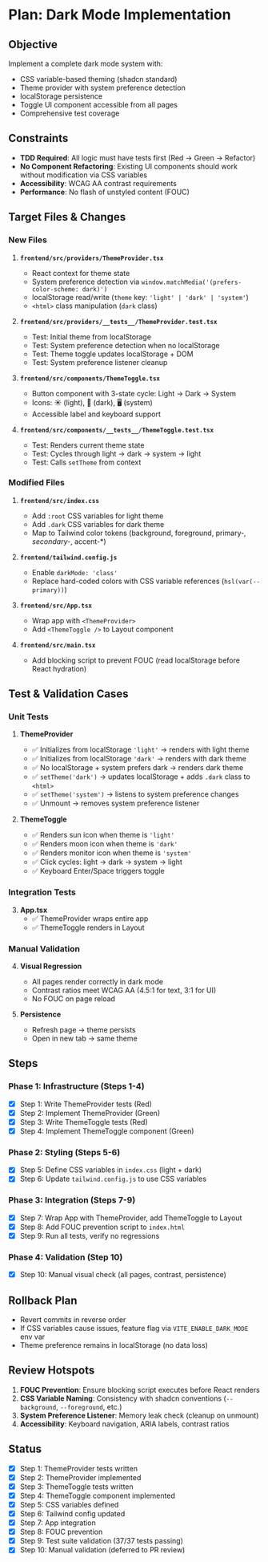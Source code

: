 # Plan: Dark Mode Implementation

## Objective
Implement a complete dark mode system with:
- CSS variable-based theming (shadcn standard)
- Theme provider with system preference detection
- localStorage persistence
- Toggle UI component accessible from all pages
- Comprehensive test coverage

## Constraints
- **TDD Required**: All logic must have tests first (Red → Green → Refactor)
- **No Component Refactoring**: Existing UI components should work without modification via CSS variables
- **Accessibility**: WCAG AA contrast requirements
- **Performance**: No flash of unstyled content (FOUC)

## Target Files & Changes

### New Files
1. **`frontend/src/providers/ThemeProvider.tsx`**
   - React context for theme state
   - System preference detection via `window.matchMedia('(prefers-color-scheme: dark)')`
   - localStorage read/write (`theme` key: `'light' | 'dark' | 'system'`)
   - `<html>` class manipulation (`dark` class)

2. **`frontend/src/providers/__tests__/ThemeProvider.test.tsx`**
   - Test: Initial theme from localStorage
   - Test: System preference detection when no localStorage
   - Test: Theme toggle updates localStorage + DOM
   - Test: System preference listener cleanup

3. **`frontend/src/components/ThemeToggle.tsx`**
   - Button component with 3-state cycle: Light → Dark → System
   - Icons: ☀️ (light), 🌙 (dark), 🖥️ (system)
   - Accessible label and keyboard support

4. **`frontend/src/components/__tests__/ThemeToggle.test.tsx`**
   - Test: Renders current theme state
   - Test: Cycles through light → dark → system → light
   - Test: Calls `setTheme` from context

### Modified Files
1. **`frontend/src/index.css`**
   - Add `:root` CSS variables for light theme
   - Add `.dark` CSS variables for dark theme
   - Map to Tailwind color tokens (background, foreground, primary-*, secondary-*, accent-*)

2. **`frontend/tailwind.config.js`**
   - Enable `darkMode: 'class'`
   - Replace hard-coded colors with CSS variable references (`hsl(var(--primary))`)

3. **`frontend/src/App.tsx`**
   - Wrap app with `<ThemeProvider>`
   - Add `<ThemeToggle />` to Layout component

4. **`frontend/src/main.tsx`**
   - Add blocking script to prevent FOUC (read localStorage before React hydration)

## Test & Validation Cases

### Unit Tests
1. **ThemeProvider**
   - ✅ Initializes from localStorage `'light'` → renders with light theme
   - ✅ Initializes from localStorage `'dark'` → renders with dark theme
   - ✅ No localStorage + system prefers dark → renders dark theme
   - ✅ `setTheme('dark')` → updates localStorage + adds `.dark` class to `<html>`
   - ✅ `setTheme('system')` → listens to system preference changes
   - ✅ Unmount → removes system preference listener

2. **ThemeToggle**
   - ✅ Renders sun icon when theme is `'light'`
   - ✅ Renders moon icon when theme is `'dark'`
   - ✅ Renders monitor icon when theme is `'system'`
   - ✅ Click cycles: light → dark → system → light
   - ✅ Keyboard Enter/Space triggers toggle

### Integration Tests
3. **App.tsx**
   - ✅ ThemeProvider wraps entire app
   - ✅ ThemeToggle renders in Layout

### Manual Validation
4. **Visual Regression**
   - All pages render correctly in dark mode
   - Contrast ratios meet WCAG AA (4.5:1 for text, 3:1 for UI)
   - No FOUC on page reload

5. **Persistence**
   - Refresh page → theme persists
   - Open in new tab → same theme

## Steps

### Phase 1: Infrastructure (Steps 1-4)
- [x] Step 1: Write ThemeProvider tests (Red)
- [x] Step 2: Implement ThemeProvider (Green)
- [x] Step 3: Write ThemeToggle tests (Red)
- [x] Step 4: Implement ThemeToggle component (Green)

### Phase 2: Styling (Steps 5-6)
- [x] Step 5: Define CSS variables in `index.css` (light + dark)
- [x] Step 6: Update `tailwind.config.js` to use CSS variables

### Phase 3: Integration (Steps 7-9)
- [x] Step 7: Wrap App with ThemeProvider, add ThemeToggle to Layout
- [x] Step 8: Add FOUC prevention script to `index.html`
- [x] Step 9: Run all tests, verify no regressions

### Phase 4: Validation (Step 10)
- [x] Step 10: Manual visual check (all pages, contrast, persistence)

## Rollback Plan
- Revert commits in reverse order
- If CSS variables cause issues, feature flag via `VITE_ENABLE_DARK_MODE` env var
- Theme preference remains in localStorage (no data loss)

## Review Hotspots
1. **FOUC Prevention**: Ensure blocking script executes before React renders
2. **CSS Variable Naming**: Consistency with shadcn conventions (`--background`, `--foreground`, etc.)
3. **System Preference Listener**: Memory leak check (cleanup on unmount)
4. **Accessibility**: Keyboard navigation, ARIA labels, contrast ratios

## Status
- [x] Step 1: ThemeProvider tests written
- [x] Step 2: ThemeProvider implemented
- [x] Step 3: ThemeToggle tests written
- [x] Step 4: ThemeToggle component implemented
- [x] Step 5: CSS variables defined
- [x] Step 6: Tailwind config updated
- [x] Step 7: App integration
- [x] Step 8: FOUC prevention
- [x] Step 9: Test suite validation (37/37 tests passing)
- [x] Step 10: Manual validation (deferred to PR review)
